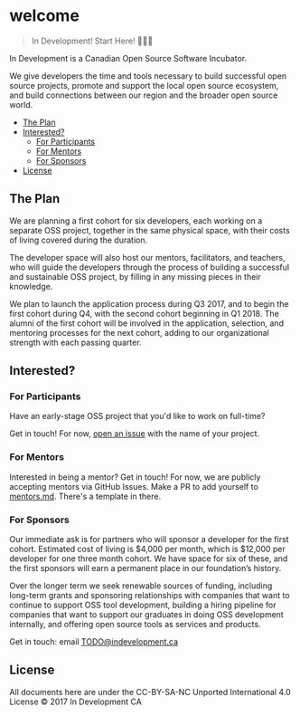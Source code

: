 # welcome

> In Development! Start Here! 👋💖🍁

In Development is a Canadian Open Source Software Incubator.

We give developers the time and tools necessary to build successful open source projects, promote and support the local open source ecosystem, and build connections between our region and the broader open source world.

- [The Plan](#the-plan)
- [Interested?](#interested)
	- [For Participants](#for-participants)
  - [For Mentors](#for-mentors)
  - [For Sponsors](#for-sponsors)
- [License](#license)

## The Plan

We are planning a first cohort for six developers, each working on a separate OSS project, together in the same physical space, with their costs of living covered during the duration.

The developer space will also host our mentors, facilitators, and teachers, who will guide the developers through the process of building a successful and sustainable OSS project, by filling in any missing pieces in their knowledge. 

We plan to launch the application process during Q3 2017, and to begin the first cohort during Q4, with the second cohort beginning in Q1 2018. The alumni of the first cohort will be involved in the application, selection, and mentoring processes for the next cohort, adding to our organizational strength with each passing quarter.

## Interested?

### For Participants

Have an early-stage OSS project that you'd like to work on full-time?

Get in touch! For now, [open an issue](https://github.com/in-development-ca/welcome/issues/new?title=Participant:%20insert%20project%20here!) with the name of your project.

### For Mentors

Interested in being a mentor? Get in touch! For now, we are publicly accepting mentors via GitHub Issues. Make a PR to add yourself to [mentors.md](mentors.md). There's a template in there. 

### For Sponsors

Our immediate ask is for partners who will sponsor a developer for the first cohort. Estimated cost of living is $4,000 per month, which is $12,000 per developer for one three month cohort. We have space for six of these, and the first sponsors will earn a permanent place in our foundation’s history. 

Over the longer term we seek renewable sources of funding, including long-term grants and sponsoring relationships with companies that want to continue to support OSS tool development, building a hiring pipeline for companies that want to support our graduates in doing OSS development internally, and offering open source tools as services and products.

Get in touch: email <TODO@indevelopment.ca>

## License

All documents here are under the CC-BY-SA-NC Unported International 4.0 License © 2017 In Development CA
